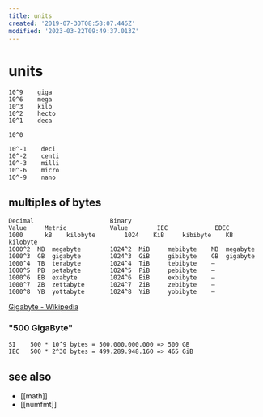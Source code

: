 ```yaml
---
title: units
created: '2019-07-30T08:58:07.446Z'
modified: '2023-03-22T09:49:37.013Z'
---
```


# units

```
10^9    giga
10^6    mega
10^3    kilo
10^2    hecto
10^1    deca

10^0

10^-1    deci
10^-2    centi
10^-3    milli
10^-6    micro
10^-9    nano
```

## multiples of bytes

```
Decimal                     Binary
Value 	  Metric            Value 	     IEC 	         EDEC
1000 	  kB 	kilobyte        1024  	KiB 	kibibyte 	KB 	kilobyte
1000^2 	MB 	megabyte        1024^2 	MiB 	mebibyte 	MB 	megabyte
1000^3 	GB 	gigabyte        1024^3 	GiB 	gibibyte 	GB 	gigabyte
1000^4 	TB 	terabyte        1024^4 	TiB 	tebibyte 	–
1000^5 	PB 	petabyte        1024^5 	PiB 	pebibyte 	–
1000^6 	EB 	exabyte         1024^6 	EiB 	exbibyte 	–
1000^7 	ZB 	zettabyte       1024^7 	ZiB 	zebibyte 	–
1000^8 	YB 	yottabyte       1024^8 	YiB 	yobibyte 	– 
```

[Gigabyte - Wikipedia](https://en.wikipedia.org/wiki/Gigabyte)

### "500 GigaByte"

```
SI    500 * 10^9 bytes = 500.000.000.000 => 500 GB
IEC   500 * 2^30 bytes = 499.289.948.160 => 465 GiB
```

## see also

- [[math]]
- [[numfmt]]
